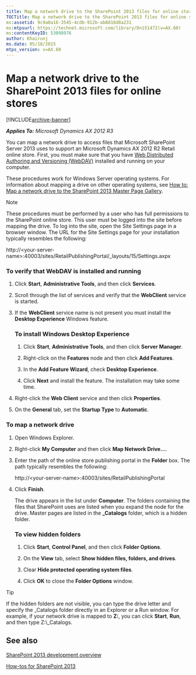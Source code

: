 ```yaml
---
title: Map a network drive to the SharePoint 2013 files for online stores
TOCTitle: Map a network drive to the SharePoint 2013 files for online stores
ms:assetid: 9c9a0a16-3545-4cdb-912b-ab8818d8a231
ms:mtpsurl: https://technet.microsoft.com/library/Dn151472(v=AX.60)
ms:contentKeyID: 53098976
author: Khairunj
ms.date: 05/18/2015
mtps_version: v=AX.60
---
```


# Map a network drive to the SharePoint 2013 files for online stores 


[!INCLUDE[archive-banner](includes/archive-banner.md)]


_**Applies To:** Microsoft Dynamics AX 2012 R3_

You can map a network drive to access files that Microsoft SharePoint Server 2013 uses to support an Microsoft Dynamics AX 2012 R2 Retail online store. First, you must make sure that you have [Web Distributed Authoring and Versioning (WebDAV)](https://go.microsoft.com/fwlink/?linkid=324007&clcid=0x409) installed and running on your computer.

These procedures work for Windows Server operating systems. For information about mapping a drive on other operating systems, see [How to: Map a network drive to the SharePoint 2013 Master Page Gallery](https://msdn.microsoft.com/library/jj733519.aspx).


> [!NOTE]
> <P>These procedures must be performed by a user who has full permissions to the SharePoint online store. This user must be logged into the site before mapping the drive. To log into the site, open the Site Settings page in a browser window. The URL for the Site Settings page for your installation typically resembles the following:</P>
> <P>http://&lt;your-server-name&gt;:40003/sites/RetailPublishingPortal/_layouts/15/Settings.axpx</P>



### To verify that WebDAV is installed and running

1.  Click **Start**, **Administrative Tools**, and then click **Services**.

2.  Scroll through the list of services and verify that the **WebClient** service is started.

3.  If the **WebClient** service name is not present you must install the **Desktop Experience** Windows feature.
    
    ### To install Windows Desktop Experience
    
    1.  Click **Start**, **Administrative Tools**, and then click **Server Manager**.
    
    2.  Right-click on the **Features** node and then click **Add Features**.
    
    3.  In the **Add Feature Wizard**, check **Desktop Experience**.
    
    4.  Click **Next** and install the feature. The installation may take some time.

4.  Right-click the **Web Client** service and then click **Properties**.

5.  On the **General** tab, set the **Startup Type** to **Automatic**.

### To map a network drive

1.  Open Windows Explorer.

2.  Right-click **My Computer** and then click **Map Network Drive…**.

3.  Enter the path of the online store publishing portal in the **Folder** box. The path typically resembles the following:
    
    http://\<your-server-name\>:40003/sites/RetailPublishingPortal

4.  Click **Finish**.
    
    The drive appears in the list under **Computer**. The folders containing the files that SharePoint uses are listed when you expand the node for the drive. Master pages are listed in the **\_Catalogs** folder, which is a hidden folder.
    
    ### To view hidden folders
    
    1.  Click **Start**, **Control Panel**, and then click **Folder Options**.
    
    2.  On the **View** tab, select **Show hidden files, folders, and drives**.
    
    3.  Clear **Hide protected operating system files**.
    
    4.  Click **OK** to close the **Folder Options** window.


> [!TIP]
> <P>If the hidden folders are not visible, you can type the drive letter and specify the _Catalogs folder directly in an Explorer or a Run window. For example, if your network drive is mapped to <STRONG>Z:</STRONG>, you can click <STRONG>Start</STRONG>, <STRONG>Run</STRONG>, and then type Z:\_Catalogs.</P>



## See also

[SharePoint 2013 development overview](https://msdn.microsoft.com/library/jj164084.aspx)

[How-tos for SharePoint 2013](https://msdn.microsoft.com/library/jj901636.aspx)

  


